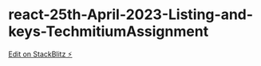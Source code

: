 # react-25th-April-2023-Listing-and-keys-TechmitiumAssignment

[Edit on StackBlitz ⚡️](https://stackblitz.com/edit/react-ijgixg)